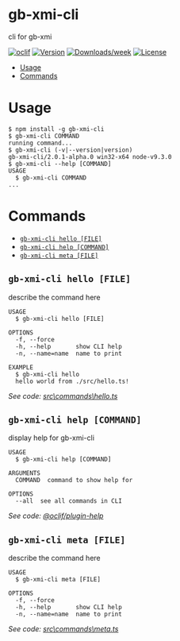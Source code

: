 gb-xmi-cli
==========

cli for gb-xmi

[![oclif](https://img.shields.io/badge/cli-oclif-brightgreen.svg)](https://oclif.io)
[![Version](https://img.shields.io/npm/v/gb-xmi-cli.svg)](https://npmjs.org/package/gb-xmi-cli)
[![Downloads/week](https://img.shields.io/npm/dw/gb-xmi-cli.svg)](https://npmjs.org/package/gb-xmi-cli)
[![License](https://img.shields.io/npm/l/gb-xmi-cli.svg)](https://github.com/GaryB432/gb-xmi/blob/master/package.json)

<!-- toc -->
* [Usage](#usage)
* [Commands](#commands)
<!-- tocstop -->
# Usage
<!-- usage -->
```sh-session
$ npm install -g gb-xmi-cli
$ gb-xmi-cli COMMAND
running command...
$ gb-xmi-cli (-v|--version|version)
gb-xmi-cli/2.0.1-alpha.0 win32-x64 node-v9.3.0
$ gb-xmi-cli --help [COMMAND]
USAGE
  $ gb-xmi-cli COMMAND
...
```
<!-- usagestop -->
# Commands
<!-- commands -->
* [`gb-xmi-cli hello [FILE]`](#gb-xmi-cli-hello-file)
* [`gb-xmi-cli help [COMMAND]`](#gb-xmi-cli-help-command)
* [`gb-xmi-cli meta [FILE]`](#gb-xmi-cli-meta-file)

## `gb-xmi-cli hello [FILE]`

describe the command here

```
USAGE
  $ gb-xmi-cli hello [FILE]

OPTIONS
  -f, --force
  -h, --help       show CLI help
  -n, --name=name  name to print

EXAMPLE
  $ gb-xmi-cli hello
  hello world from ./src/hello.ts!
```

_See code: [src\commands\hello.ts](https://github.com/GaryB432/gb-xmi/blob/v2.0.1-alpha.0/src\commands\hello.ts)_

## `gb-xmi-cli help [COMMAND]`

display help for gb-xmi-cli

```
USAGE
  $ gb-xmi-cli help [COMMAND]

ARGUMENTS
  COMMAND  command to show help for

OPTIONS
  --all  see all commands in CLI
```

_See code: [@oclif/plugin-help](https://github.com/oclif/plugin-help/blob/v2.1.4/src\commands\help.ts)_

## `gb-xmi-cli meta [FILE]`

describe the command here

```
USAGE
  $ gb-xmi-cli meta [FILE]

OPTIONS
  -f, --force
  -h, --help       show CLI help
  -n, --name=name  name to print
```

_See code: [src\commands\meta.ts](https://github.com/GaryB432/gb-xmi/blob/v2.0.1-alpha.0/src\commands\meta.ts)_
<!-- commandsstop -->
